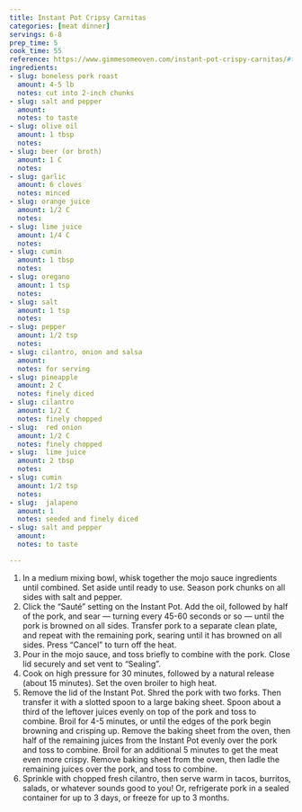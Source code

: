 ```yaml
---
title: Instant Pot Cripsy Carnitas
categories: [meat dinner]
servings: 6-8
prep_time: 5
cook_time: 55
reference: https://www.gimmesomeoven.com/instant-pot-crispy-carnitas/#tasty-recipes-60482
ingredients:
- slug: boneless pork roast
  amount: 4-5 lb
  notes: cut into 2-inch chunks
- slug: salt and pepper
  amount:
  notes: to taste
- slug: olive oil
  amount: 1 tbsp
  notes:
- slug: beer (or broth)
  amount: 1 C
  notes:
- slug: garlic
  amount: 6 cloves
  notes: minced
- slug: orange juice
  amount: 1/2 C
  notes:
- slug: lime juice
  amount: 1/4 C
  notes:
- slug: cumin
  amount: 1 tbsp
  notes:
- slug: oregano
  amount: 1 tsp
  notes:
- slug: salt
  amount: 1 tsp
  notes:
- slug: pepper
  amount: 1/2 tsp
  notes:
- slug: cilantro, onion and salsa
  amount:
  notes: for serving
- slug: pineapple
  amount: 2 C
  notes: finely diced
- slug: cilantro
  amount: 1/2 C
  notes: finely chopped
- slug:  red onion
  amount: 1/2 C
  notes: finely chopped
- slug:  lime juice
  amount: 2 tbsp
  notes:
- slug: cumin
  amount: 1/2 tsp
  notes:
- slug:  jalapeno
  amount: 1
  notes: seeded and finely diced
- slug: salt and pepper
  amount:
  notes: to taste

---
```


1. In a medium mixing bowl, whisk together the mojo sauce ingredients until combined.  Set aside until ready to use. Season pork chunks on all sides with salt and pepper.
2. Click the “Sauté” setting on the Instant Pot.  Add the oil, followed by half of the pork, and sear — turning every 45-60 seconds or so — until the pork is browned on all sides.  Transfer pork to a separate clean plate, and repeat with the remaining pork, searing until it has browned on all sides.  Press “Cancel” to turn off the heat.
3. Pour in the mojo sauce, and toss briefly to combine with the pork. Close lid securely and set vent to “Sealing”.
4. Cook on high pressure for 30 minutes, followed by a natural release (about 15 minutes). Set the oven broiler to high heat.
5. Remove the lid of the Instant Pot.  Shred the pork with two forks.  Then transfer it with a slotted spoon to a large baking sheet.  Spoon about a third of the leftover juices evenly on top of the pork and toss to combine.  Broil for 4-5 minutes, or until the edges of the pork begin browning and crisping up. Remove the baking sheet from the oven, then half of the remaining juices from the Instant Pot evenly over the pork and toss to combine.  Broil for an additional 5 minutes to get the meat even more crispy. Remove baking sheet from the oven, then ladle the remaining juices over the pork, and toss to combine.
6. Sprinkle with chopped fresh cilantro, then serve warm in tacos, burritos, salads, or whatever sounds good to you! Or, refrigerate pork in a sealed container for up to 3 days, or freeze for up to 3 months.